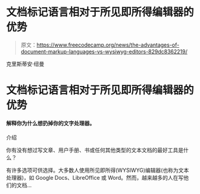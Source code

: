 # 文档标记语言相对于所见即所得编辑器的优势

> 原文：<https://www.freecodecamp.org/news/the-advantages-of-document-markup-languages-vs-wysiwyg-editors-829dc8362219/>

克里斯蒂安·纽曼

# 文档标记语言相对于所见即所得编辑器的优势

#### 解释你为什么想扔掉你的文字处理器。

介绍

你有没有想过写文章、用户手册、书或任何其他类型的文本文档的最好工具是什么？

有许多选项可供选择。大多数人使用所见即所得(WYSIWYG)编辑器(也称为文本处理器)，如 Google Docs、LibreOffice 或 Word。然而，越来越多的人在写他们的文档…